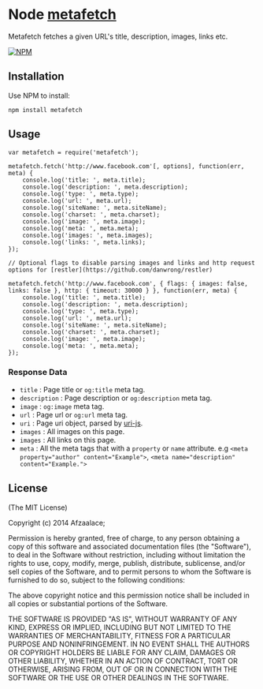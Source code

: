 # Node [metafetch](https://www.npmjs.org/package/metafetch)

Metafetch fetches a given URL's title, description, images, links etc.

[![NPM](https://nodei.co/npm/metafetch.png?downloadRank=true&downloads=true)](https://nodei.co/npm/metafetch.png?downloadRank=true&downloads=true)

## Installation ##

Use NPM to install:

    npm install metafetch

## Usage

    var metafetch = require('metafetch');

    metafetch.fetch('http://www.facebook.com'[, options], function(err, meta) {
        console.log('title: ', meta.title);
        console.log('description: ', meta.description);
        console.log('type: ', meta.type);
        console.log('url: ', meta.url);
        console.log('siteName: ', meta.siteName);
        console.log('charset: ', meta.charset);
        console.log('image: ', meta.image);
        console.log('meta: ', meta.meta);
        console.log('images: ', meta.images);
        console.log('links: ', meta.links);
    });
    
    // Optional flags to disable parsing images and links and http request options for [restler](https://github.com/danwrong/restler)
    
    metafetch.fetch('http://www.facebook.com', { flags: { images: false, links: false }, http: { timeout: 30000 } }, function(err, meta) {
        console.log('title: ', meta.title);
        console.log('description: ', meta.description);
        console.log('type: ', meta.type);
        console.log('url: ', meta.url);
        console.log('siteName: ', meta.siteName);
        console.log('charset: ', meta.charset);
        console.log('image: ', meta.image);
        console.log('meta: ', meta.meta);
    });
    

### Response Data

* `title` : Page title or `og:title` meta tag.
* `description` : Page description or `og:description` meta tag.
* `image` : `og:image` meta tag.
* `url` : Page url or `og:url` meta tag.
* `uri` : Page uri object, parsed by [uri-js](https://github.com/garycourt/uri-js).
* `images` : All images on this page.
* `images` : All links on this page.
* `meta` : All the meta tags that with a `property` or `name` attribute. e.g `<meta property="author" content="Example">`, `<meta name="description" content="Example.">`

## License ##

(The MIT License)

Copyright (c) 2014 Afzaalace;

Permission is hereby granted, free of charge, to any person obtaining a copy
of this software and associated documentation files (the "Software"), to deal
in the Software without restriction, including without limitation the rights
to use, copy, modify, merge, publish, distribute, sublicense, and/or sell
copies of the Software, and to permit persons to whom the Software is
furnished to do so, subject to the following conditions:

The above copyright notice and this permission notice shall be included in all
copies or substantial portions of the Software.

THE SOFTWARE IS PROVIDED "AS IS", WITHOUT WARRANTY OF ANY KIND, EXPRESS OR
IMPLIED, INCLUDING BUT NOT LIMITED TO THE WARRANTIES OF MERCHANTABILITY,
FITNESS FOR A PARTICULAR PURPOSE AND NONINFRINGEMENT. IN NO EVENT SHALL THE
AUTHORS OR COPYRIGHT HOLDERS BE LIABLE FOR ANY CLAIM, DAMAGES OR OTHER
LIABILITY, WHETHER IN AN ACTION OF CONTRACT, TORT OR OTHERWISE, ARISING FROM,
OUT OF OR IN CONNECTION WITH THE SOFTWARE OR THE USE OR OTHER DEALINGS IN THE
SOFTWARE.